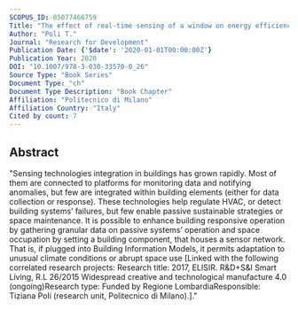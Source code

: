 ```yaml
---
SCOPUS_ID: 85077466759
Title: "The effect of real-time sensing of a window on energy efficiency, comfort, health and user behavior"
Author: "Poli T."
Journal: "Research for Development"
Publication Date: {'$date': '2020-01-01T00:00:00Z'}
Publication Year: 2020
DOI: "10.1007/978-3-030-33570-0_26"
Source Type: "Book Series"
Document Type: "ch"
Document Type Description: "Book Chapter"
Affiliation: "Politecnico di Milano"
Affiliation Country: "Italy"
Cited by count: 7
---
```


## Abstract
"Sensing technologies integration in buildings has grown rapidly. Most of them are connected to platforms for monitoring data and notifying anomalies, but few are integrated within building elements (either for data collection or response). These technologies help regulate HVAC, or detect building systems’ failures, but few enable passive sustainable strategies or space maintenance. It is possible to enhance building responsive operation by gathering granular data on passive systems’ operation and space occupation by setting a building component, that houses a sensor network. That is, if plugged into Building Information Models, it permits adaptation to unusual climate conditions or abrupt space use [Linked with the following correlated research projects: Research title: 2017, ELISIR. R&D+S&I Smart Living, R.L 26/2015 Widespread creative and technological manufacture 4.0 (ongoing)Research type: Funded by Regione LombardiaResponsible: Tiziana Poli (research unit, Politecnico di Milano).]."
